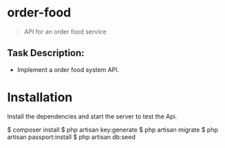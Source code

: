 # order-food

> API for an order food service

## Task Description:
  - Implement a order food system API.

# Installation

Install the dependencies and start the server to test the Api.

$ composer install
$ php artisan key:generate
$ php artisan migrate
$ php artisan passport:install
$ php artisan db:seed
